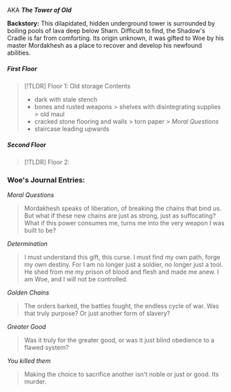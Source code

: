 AKA ***The Tower of Old***

**Backstory:** This dilapidated, hidden underground tower is surrounded by boiling pools of lava deep below Sharn. Difficult to find, the Shadow's Cradle is far from comforting. Its origin unknown, it was gifted to Woe by his master Mordakhesh as a place to recover and develop his newfound abilities.

##### First Floor

> [!TLDR] Floor 1: Old storage
> Contents
> - dark with stale stench
> - bones and rusted weapons > shelves with disintegrating supplies > old maul
> - cracked stone flooring and walls > torn paper > *Moral Questions*
> - staircase leading upwards

##### Second Floor
> [!TLDR] Floor 2: 

### Woe's Journal Entries:

*Moral Questions*
> Mordakhesh speaks of liberation, of breaking the chains that bind us. But what if these new chains are just as strong, just as suffocating? What if this power consumes me, turns me into the very weapon I was built to be?

*Determination*
> I must understand this gift, this curse. I must find my own path, forge my own destiny. For I am no longer just a soldier, no longer just a tool. He shed from me my prison of blood and flesh and made me anew. I am Woe, and I will not be controlled.

*Golden Chains*
> The orders barked, the battles fought, the endless cycle of war. Was that truly purpose? Or just another form of slavery?

*Greater Good*
> Was it truly for the greater good, or was it just blind obedience to a flawed system?

*You killed them*
> Making the choice to sacrifice another isn't noble or just or good. Its murder.